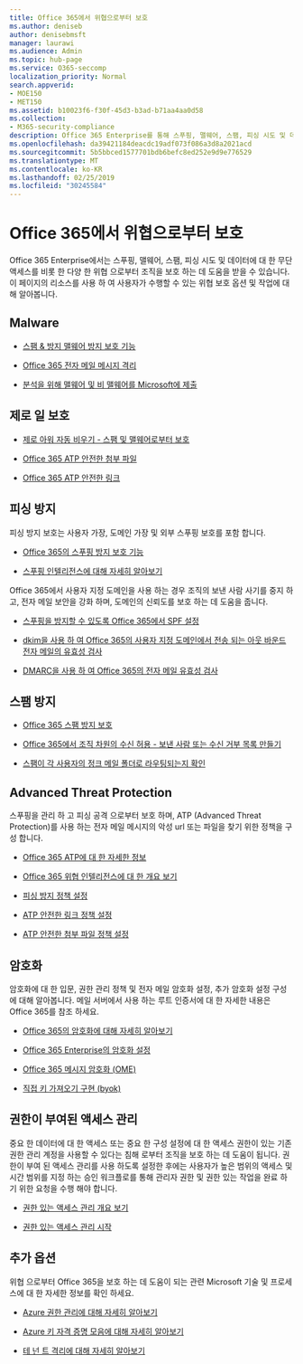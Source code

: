 ```yaml
---
title: Office 365에서 위협으로부터 보호
ms.author: deniseb
author: denisebmsft
manager: laurawi
ms.audience: Admin
ms.topic: hub-page
ms.service: O365-seccomp
localization_priority: Normal
search.appverid:
- MOE150
- MET150
ms.assetid: b10023f6-f30f-45d3-b3ad-b71aa4aa0d58
ms.collection:
- M365-security-compliance
description: Office 365 Enterprise를 통해 스푸핑, 맬웨어, 스팸, 피싱 시도 및 데이터에 대 한 무단 액세스를 비롯 한 다양 한 위협 으로부터 조직을 보호 하는 방법을 알아봅니다.
ms.openlocfilehash: da39421184deacdc19adf073f086a3d8a2021acd
ms.sourcegitcommit: 5b5bbced1577701bdb6befc8ed252e9d9e776529
ms.translationtype: MT
ms.contentlocale: ko-KR
ms.lasthandoff: 02/25/2019
ms.locfileid: "30245584"
---
```

# <a name="protect-against-threats-in-office-365"></a>Office 365에서 위협으로부터 보호

Office 365 Enterprise에서는 스푸핑, 맬웨어, 스팸, 피싱 시도 및 데이터에 대 한 무단 액세스를 비롯 한 다양 한 위협 으로부터 조직을 보호 하는 데 도움을 받을 수 있습니다. 이 페이지의 리소스를 사용 하 여 사용자가 수행할 수 있는 위협 보호 옵션 및 작업에 대해 알아봅니다.

## <a name="malware"></a>Malware

- [스팸 &amp; 방지 맬웨어 방지 보호 기능](anti-spam-and-anti-malware-protection.md)
    
- [Office 365 전자 메일 메시지 격리](quarantine-email-messages.md)
    
- [분석을 위해 맬웨어 및 비 맬웨어를 Microsoft에 제출](submitting-malware-and-non-malware-to-microsoft-for-analysis.md)

## <a name="zero-day-protection"></a>제로 일 보호

- [제로 아워 자동 비우기 - 스팸 및 맬웨어로부터 보호](zero-hour-auto-purge.md)

- [Office 365 ATP 안전한 첨부 파일](atp-safe-attachments.md)

- [Office 365 ATP 안전한 링크](atp-safe-links.md)

## <a name="anti-phishing"></a>피싱 방지

피싱 방지 보호는 사용자 가장, 도메인 가장 및 외부 스푸핑 보호를 포함 합니다. 

- [Office 365의 스푸핑 방지 보호 기능](anti-spoofing-protection.md)

- [스푸핑 인텔리전스에 대해 자세히 알아보기](learn-about-spoof-intelligence.md)

Office 365에서 사용자 지정 도메인을 사용 하는 경우 조직의 보낸 사람 사기를 중지 하 고, 전자 메일 보안을 강화 하며, 도메인의 신뢰도를 보호 하는 데 도움을 줍니다.
  
- [스푸핑을 방지할 수 있도록 Office 365에서 SPF 설정](set-up-spf-in-office-365-to-help-prevent-spoofing.md)
    
- [dkim을 사용 하 여 Office 365의 사용자 지정 도메인에서 전송 되는 아웃 바운드 전자 메일의 유효성 검사](use-dkim-to-validate-outbound-email.md)
    
- [DMARC을 사용 하 여 Office 365의 전자 메일 유효성 검사](use-dmarc-to-validate-email.md)

## <a name="anti-spam"></a>스팸 방지

- [Office 365 스팸 방지 보호](anti-spam-protection.md)

- [Office 365에서 조직 차원의 수신 허용 - 보낸 사람 또는 수신 거부 목록 만들기](create-organization-wide-safe-sender-or-blocked-sender-lists-in-office-365.md)

- [스팸이 각 사용자의 정크 메일 폴더로 라우팅되는지 확인](ensure-that-spam-is-routed-to-each-user-s-junk-email-folder.md)
  
    
## <a name="advanced-threat-protection"></a>Advanced Threat Protection

스푸핑을 관리 하 고 피싱 공격 으로부터 보호 하며, ATP (Advanced Threat Protection)를 사용 하는 전자 메일 메시지의 악성 url 또는 파일을 찾기 위한 정책을 구성 합니다.
  
- [Office 365 ATP에 대 한 자세한 정보](office-365-atp.md)

- [Office 365 위협 인텔리전스에 대 한 개요 보기](office-365-ti.md)
    
- [피싱 방지 정책 설정](set-up-anti-phishing-policies.md)
    
- [ATP 안전한 링크 정책 설정](set-up-atp-safe-links-policies.md)
    
- [ATP 안전한 첨부 파일 정책 설정](set-up-atp-safe-attachments-policies.md)
    
## <a name="encryption"></a>암호화

암호화에 대 한 입문, 권한 관리 정책 및 전자 메일 암호화 설정, 추가 암호화 설정 구성에 대해 알아봅니다. 메일 서버에서 사용 하는 루트 인증서에 대 한 자세한 내용은 Office 365를 참조 하세요.
  
- [Office 365의 암호화에 대해 자세히 알아보기](encryption.md)
    
- [Office 365 Enterprise의 암호화 설정](set-up-encryption.md)
    
- [Office 365 메시지 암호화 (OME)](ome.md)
    
- [직접 키 가져오기 구현 (byok)](https://docs.microsoft.com/azure/key-vault/key-vault-hsm-protected-keys#implementing-bring-your-own-key-byok-for-azure-key-vault)
        
## <a name="privileged-access-management"></a>권한이 부여된 액세스 관리

중요 한 데이터에 대 한 액세스 또는 중요 한 구성 설정에 대 한 액세스 권한이 있는 기존 권한 관리 계정을 사용할 수 있다는 침해 로부터 조직을 보호 하는 데 도움이 됩니다. 권한이 부여 된 액세스 관리를 사용 하도록 설정한 후에는 사용자가 높은 범위의 액세스 및 시간 범위를 지정 하는 승인 워크플로를 통해 관리자 권한 및 권한 있는 작업을 완료 하기 위한 요청을 수행 해야 합니다.
  
- [권한 있는 액세스 관리 개요 보기](privileged-access-management-overview.md)
    
- [권한 있는 액세스 관리 시작](privileged-access-management-configuration.md)

## <a name="additional-options"></a>추가 옵션

위협 으로부터 Office 365을 보호 하는 데 도움이 되는 관련 Microsoft 기술 및 프로세스에 대 한 자세한 정보를 확인 하세요.
  
- [Azure 권한 관리에 대해 자세히 알아보기](https://docs.microsoft.com/information-protection/understand-explore/what-is-azure-rms)
    
- [Azure 키 자격 증명 모음에 대해 자세히 알아보기](https://docs.microsoft.com/azure/key-vault/)
    
- [테 넌 트 격리에 대해 자세히 알아보기](http://download.microsoft.com/download/3/F/0/3F0420A2-657B-44B6-B21E-D7BD98A94390/Tenant%20Isolation%20in%20Office%20365.pdf)
    


